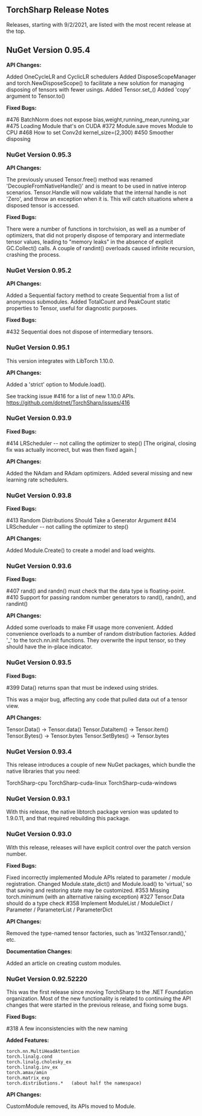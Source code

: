 ## TorchSharp Release Notes

Releases, starting with 9/2/2021, are listed with the most recent release at the top.

## NuGet Version 0.95.4

__API Changes:__

Added OneCycleLR and CyclicLR schedulers
Added DisposeScopeManager and torch.NewDisposeScope() to facilitate a new solution for managing disposing of  tensors with fewer usings.
Added Tensor.set_()
Added 'copy' argument to Tensor.to()

__Fixed Bugs:__

#476 BatchNorm does not expose bias,weight,running_mean,running_var
#475 Loading Module that's on CUDA
#372 Module.save moves Module to CPU
#468 How to set Conv2d kernel_size=(2,300)
#450 Smoother disposing

### NuGet Version 0.95.3

__API Changes:__

The previously unused Tensor.free() method was renamed 'DecoupleFromNativeHandle()' and is meant to be used in native interop scenarios.
Tensor.Handle will now validate that the internal handle is not 'Zero', and throw an exception when it is. This will catch situations where a disposed tensor is accessed.

__Fixed Bugs:__

There were a number of functions in torchvision, as well as a number of optimizers, that did not properly dispose of temporary and intermediate tensor values, leading to "memory leaks" in the absence of explicit GC.Collect() calls.
A couple of randint() overloads caused infinite recursion, crashing the process.

### NuGet Version 0.95.2

__API Changes:__

Added a Sequential factory method to create Sequential from a list of anonymous submodules.
Added TotalCount and PeakCount static properties to Tensor, useful for diagnostic purposes.

__Fixed Bugs:__

#432 Sequential does not dispose of intermediary tensors.

### NuGet Version 0.95.1

This version integrates with LibTorch 1.10.0.

__API Changes:__

Added a 'strict' option to Module.load().

See tracking issue #416 for a list of new 1.10.0 APIs.
https://github.com/dotnet/TorchSharp/issues/416

### NuGet Version 0.93.9

__Fixed Bugs:__

#414 LRScheduler -- not calling the optimizer to step() [The original, closing fix was actually incorrect, but was then fixed again.]

__API Changes:__

Added the NAdam and RAdam optimizers.
Added several missing and new learning rate schedulers.


### NuGet Version 0.93.8

__Fixed Bugs:__

#413 Random Distributions Should Take a Generator Argument
#414 LRScheduler -- not calling the optimizer to step()

__API Changes:__

Added Module.Create<T>() to create a model and load weights.

### NuGet Version 0.93.6

__Fixed Bugs:__

#407 rand() and randn() must check that the data type is floating-point.
#410 Support for passing random number generators to rand(), randn(), and randint()


__API Changes:__

Added some overloads to make F# usage more convenient.
Added convenience overloads to a number of random distribution factories.
Added '_' to the torch.nn.init functions. They overwrite the input tensor, so they should have the in-place indicator.

### NuGet Version 0.93.5

__Fixed Bugs:__

#399 Data<T>() returns span that must be indexed using strides. 

This was a major bug, affecting any code that pulled data out of a tensor view.

__API Changes:__

Tensor.Data<T>() -> Tensor.data<T>()
Tensor.DataItem<T>() -> Tensor.item<T>()
Tensor.Bytes() -> Tensor.bytes
Tensor.SetBytes() -> Tensor.bytes

### NuGet Version 0.93.4

This release introduces a couple of new NuGet packages, which bundle the native libraries that you need:

TorchSharp-cpu
TorchSharp-cuda-linux
TorchSharp-cuda-windows

### NuGet Version 0.93.1

With this release, the native libtorch package version was updated to 1.9.0.11, and that required rebuilding this package.

### NuGet Version 0.93.0

With this release, releases will have explicit control over the patch version number.

__Fixed Bugs:__

Fixed incorrectly implemented Module APIs related to parameter / module registration.
Changed Module.state_dict() and Module.load() to 'virtual,' so that saving and restoring state may be customized.
#353 Missing torch.minimum (with an alternative raising exception)
#327 Tensor.Data<T> should do a type check
#358 Implement ModuleList / ModuleDict / Parameter / ParameterList / ParameterDict

__API Changes:__

Removed the type-named tensor factories, such as 'Int32Tensor.rand(),' etc.

__Documentation Changes:__

Added an article on creating custom modules.

### NuGet Version 0.92.52220

This was the first release since moving TorchSharp to the .NET Foundation organization. Most of the new functionality is related to continuing the API changes that were started in the previous release, and fixing some bugs.

__Fixed Bugs:__

#318 A few inconsistencies with the new naming

__Added Features:__

```
torch.nn.MultiHeadAttention
torch.linalg.cond
torch.linalg.cholesky_ex
torch.linalg.inv_ex
torch.amax/amin
torch.matrix_exp
torch.distributions.*   (about half the namespace)
```

__API Changes:__

CustomModule removed, its APIs moved to Module.
